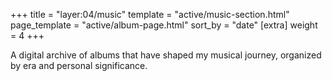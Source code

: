 +++
title = "layer:04/music"
template = "active/music-section.html"
page_template = "active/album-page.html"
sort_by = "date"
[extra]
weight = 4
+++

A digital archive of albums that have shaped my musical journey, organized by era and personal significance.
